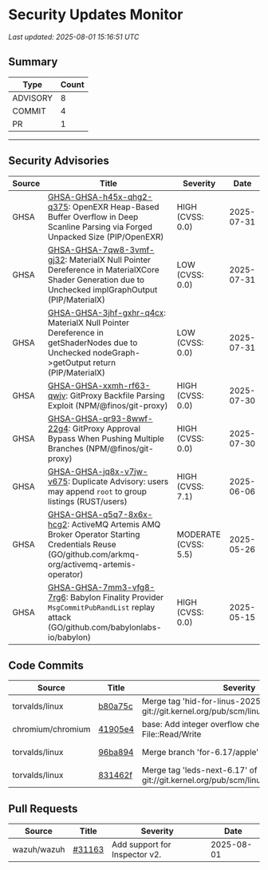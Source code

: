 # Security Updates Monitor

*Last updated: 2025-08-01 15:16:51 UTC*

## Summary
| Type | Count |
|------|-------|
| ADVISORY | 8 |
| COMMIT | 4 |
| PR | 1 |

---

## Security Advisories

| Source | Title | Severity | Date |
|--------|-------|----------|------|
| GHSA | [GHSA-GHSA-h45x-qhg2-q375](https://github.com/advisories/GHSA-h45x-qhg2-q375): OpenEXR Heap-Based Buffer Overflow in Deep Scanline Parsing via Forged Unpacked Size (PIP/OpenEXR) | HIGH (CVSS: 0.0) | 2025-07-31 |
| GHSA | [GHSA-GHSA-7qw8-3vmf-gj32](https://github.com/advisories/GHSA-7qw8-3vmf-gj32): MaterialX Null Pointer Dereference in MaterialXCore Shader Generation due to Unchecked implGraphOutput (PIP/MaterialX) | LOW (CVSS: 0.0) | 2025-07-31 |
| GHSA | [GHSA-GHSA-3jhf-gxhr-q4cx](https://github.com/advisories/GHSA-3jhf-gxhr-q4cx): MaterialX Null Pointer Dereference in getShaderNodes due to Unchecked nodeGraph->getOutput return (PIP/MaterialX) | LOW (CVSS: 0.0) | 2025-07-31 |
| GHSA | [GHSA-GHSA-xxmh-rf63-qwjv](https://github.com/advisories/GHSA-xxmh-rf63-qwjv): GitProxy Backfile Parsing Exploit (NPM/@finos/git-proxy) | HIGH (CVSS: 0.0) | 2025-07-30 |
| GHSA | [GHSA-GHSA-qr93-8wwf-22g4](https://github.com/advisories/GHSA-qr93-8wwf-22g4): GitProxy Approval Bypass When Pushing Multiple Branches (NPM/@finos/git-proxy) | HIGH (CVSS: 0.0) | 2025-07-30 |
| GHSA | [GHSA-GHSA-jq8x-v7jw-v675](https://github.com/advisories/GHSA-jq8x-v7jw-v675): Duplicate Advisory: users may append `root` to group listings (RUST/users) | HIGH (CVSS: 7.1) | 2025-06-06 |
| GHSA | [GHSA-GHSA-q5q7-8x6x-hcg2](https://github.com/advisories/GHSA-q5q7-8x6x-hcg2): ActiveMQ Artemis AMQ Broker Operator Starting Credentials Reuse (GO/github.com/arkmq-org/activemq-artemis-operator) | MODERATE (CVSS: 5.5) | 2025-05-26 |
| GHSA | [GHSA-GHSA-7mm3-vfg8-7rg6](https://github.com/advisories/GHSA-7mm3-vfg8-7rg6): Babylon Finality Provider `MsgCommitPubRandList` replay attack (GO/github.com/babylonlabs-io/babylon) | HIGH (CVSS: 0.0) | 2025-05-15 |

## Code Commits

| Source | Title | Severity | Date |
|--------|-------|----------|------|
| torvalds/linux | [b80a75c](https://github.com/torvalds/linux/commit/b80a75cf6999fb79971b41eaec7af2bb4b514714) | Merge tag 'hid-for-linus-2025073101' of git://git.kernel.org/pub/scm/linux/kernel/git/hid/hid | 2025-08-01 |
| chromium/chromium | [41905e4](https://github.com/chromium/chromium/commit/41905e418351fe5fa6266f14d109834ada25a78f) | base: Add integer overflow checks in File::Read/Write | 2025-08-01 |
| torvalds/linux | [96ba894](https://github.com/torvalds/linux/commit/96ba894dc209cf833abc2ccdca2dc0ad5f01eefe) | Merge branch 'for-6.17/apple' into for-linus | 2025-07-31 |
| torvalds/linux | [831462f](https://github.com/torvalds/linux/commit/831462ff3ec61fd2e6726b534a351a1a722bf2ab) | Merge tag 'leds-next-6.17' of git://git.kernel.org/pub/scm/linux/kernel/git/lee/leds | 2025-07-31 |

## Pull Requests

| Source | Title | Severity | Date |
|--------|-------|----------|------|
| wazuh/wazuh | [#31163](https://github.com/wazuh/wazuh/pull/31163) | Add support for Inspector v2. | 2025-08-01 |

